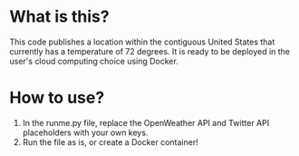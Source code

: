 # What is this?

This code publishes a location within the contiguous United States that currently has a temperature of 72 degrees. It is ready to be deployed in the user's cloud computing choice using Docker.

# How to use?

1. In the runme.py file, replace the OpenWeather API and Twitter API placeholders with your own keys.
2. Run the file as is, or create a Docker container!
